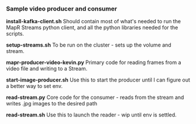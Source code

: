 ### Sample video producer and consumer ###

**install-kafka-client.sh** Should contain most of what's needed to run the MapR Streams python client, and all the python libraries needed for the scripts.

**setup-streams.sh**  To be run on the cluster - sets up the volume and stream.

**mapr-producer-video-kevin.py**  Primary code for reading frames from a video file and writing to a Stream.

**start-image-producer.sh**  Use this to start the producer until I can figure out a better way to set env.

**read-stream.py**  Core code for the consumer - reads from the stream and writes .jpg images to the desired path

**read-stream.sh**  Use this to launch the reader - wip until env is settled.
